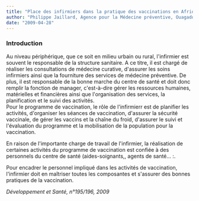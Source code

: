 ```yaml
---
title: "Place des infirmiers dans la pratique des vaccinations en Afrique"
author: "Philippe Jaillard, Agence pour la Médecine préventive, Ouagadougou, Burkina Faso"
date: "2009-04-28"
---
```


### Introduction

Au niveau périphérique, que ce soit en milieu urbain ou rural, l'infirmier est souvent le responsable de la structure sanitaire. A ce titre, il est chargé de réaliser les consultations de médecine curative, d'assurer les soins infirmiers ainsi que la fourniture des services de médecine préventive. De plus, il est responsable de la bonne marche du centre de santé et doit donc remplir la fonction de manager, c'est-à-dire gérer les ressources humaines, matérielles et financières ainsi que l'organisation des services, la planification et le suivi des activités.  
Pour le programme de vaccination, le rôle de l'infirmierr est de planifier les activités, d'organiser les séances de vaccination, d'assurer la sécurité vaccinale, de gérer les vaccins et la chaîne du froid, d'assurer le suivi et l'évaluation du programme et la mobilisation de la population pour la vaccination.

En raison de l'importante charge de travail de l'infirmier, la réalisation de certaines activités du programme de vaccination est confiée à des personnels du centre de santé (aides-soignants,, agents de santé... :.

Pour encadrer le personnel impliqué dans les activités de vaccination, l'infirmier doit en maîtriser toutes les composantes et s'assurer des bonnes pratiques de la vaccination.  

_Développement et Santé, n°195/196, 2009_